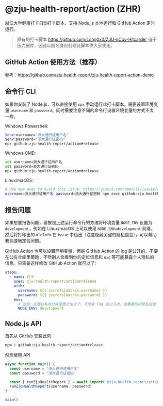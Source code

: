 # @zju-health-report/action (ZHR)

浙江大学健康打卡自动打卡脚本，支持 Node.js 本地运行和 GitHub Action 定时运行。

> 原有的打卡脚本 https://github.com/Long0x0/ZJU-nCov-Hitcarder 迫于压力删库，因此以匿名身份创建此脚本供大家使用。

## GitHub Action 使用方法（推荐）

参考：https://github.com/zju-health-report/zju-health-report-action-demo

## 命令行 CLI

如果你安装了 Node.js，可以直接使用 `npx` 手动运行此打卡脚本。需要设置环境变量 `username` 和 `password`，同时需要注意不同的命令行设置环境变量的方式不太一样。

Windows Powershell:

```bash
$env:username="浙大通行证用户名"
$env:password="浙大通行证密码"
npx github:zju-health-report/action#release
```

Windows CMD:

```bash
set username=浙大通行证用户名
set password=浙大通行证密码
npx github:zju-health-report/action#release
```

Linux/macOS:

```bash
# Use npm exec to avoid this issue: https://github.com/npm/cli/issues/4003
username=浙大通行证用户名 password=浙大通行证密码 npm exec github:zju-health-report/action#release
```

## 报告问题

如果想要报告问题，请按照上述运行命令行的方法将环境变量 `NODE_ENV` 设置为 `development`，例如在 Linux/macOS 上可以使用 `NODE_ENV=development` 前缀。然后将打印出的 `oldInfo` 在 issue 中给出（注意隐藏关键的隐私信息），可以帮助我快速地定位问题。

GitHub Action 也可以设置环境变量，但是 GitHub Action 的 log 是公开的，不要在公有仓库里面跑，不然别人会看到你的定位信息和 `uid` 等可能暴露个人隐私的信息。只需要这样修改 GitHub Action 就可以了:

```yml
steps:
  - name: 打卡
    uses: zju-health-report/action@release
    with:
      username: ${{ secrets[matrix.username] }}
      password: ${{ secrets[matrix.password] }}
    env:
      # 注意一定要在私有仓库里面才加这个，不然会 log 是公开的，会暴露你的隐私信息
      NODE_ENV: development
```

## Node.js API

首先从 GitHub 安装此包：

```bash
npm i github:zju-health-report/action#release
```

然后使用 API

```js
async function main() {
  const username = '浙大通行证用户名'
  const password = '浙大通行证密码'

  const { runZjuHealthReport } = await import('@zju-health-report/action')
  runZjuHealthReport(username, password)
}

main()

```
